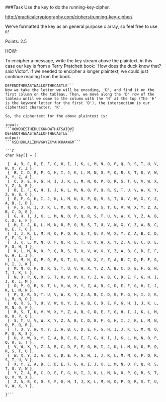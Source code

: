 ###Task
Use the key to do the running-key-cipher.

http://practicalcryptography.com/ciphers/running-key-cipher/

We've formatted the key as an general purpose c array, so feel free to use it!

Points: 2.5

HOW:

To encipher a message, write the key stream above the plaintext, in this case our key is from a Terry Pratchett book: 'How does the duck know that? said Victor'. If we needed to encipher a longer plaintext, we could just continue reading from the book.

```HOWDOESTHEDUCKKNOWTHATSAIDVI
DEFENDTHEEASTWALLOFTHECASTLE```
Now we take the letter we will be encoding, 'D', and find it on the first column on the tableau. Then, we move along the 'D' row of the tableau until we come to the column with the 'H' at the top (The 'H' is the keyword letter for the first 'D'), the intersection is our ciphertext character, 'K'.

So, the ciphertext for the above plaintext is:

input:
```HOWDOESTHEDUCKKNOWTHATSAIDVI
DEFENDTHEEASTWALLOFTHECASTLE```
output:
```KSBHBHLALIDMVGKYZKYAHXUAAWGM```

```C
char key[] = {

 {  A, B, C, D, E, F, G, H, I, J, K, L, M, N, O, P, Q, R, S, T, U, V, W, X, Y, Z },
 {  B, C, D, E, F, G, H, I, J, K, L, M, N, O, P, Q, R, S, T, U, V, W, X, Y, Z, A },
 {  C, D, E, F, G, H, I, J, K, L, M, N, O, P, Q, R, S, T, U, V, W, X, Y, Z, A, B },
 {  D, E, F, G, H, I, J, K, L, M, N, O, P, Q, R, S, T, U, V, W, X, Y, Z, A, B, C },
 {  E, F, G, H, I, J, K, L, M, N, O, P, Q, R, S, T, U, V, W, X, Y, Z, A, B, C, D },
 {  F, G, H, I, J, K, L, M, N, O, P, Q, R, S, T, U, V, W, X, Y, Z, A, B, C, D, E },
 {  G, H, I, J, K, L, M, N, O, P, Q, R, S, T, U, V, W, X, Y, Z, A, B, C, D, E, F },
 {  H, I, J, K, L, M, N, O, P, Q, R, S, T, U, V, W, X, Y, Z, A, B, C, D, E, F, G },
 {  I, J, K, L, M, N, O, P, Q, R, S, T, U, V, W, X, Y, Z, A, B, C, D, E, F, G, H },
 {  J, K, L, M, N, O, P, Q, R, S, T, U, V, W, X, Y, Z, A, B, C, D, E, F, G, H, I },
 {  K, L, M, N, O, P, Q, R, S, T, U, V, W, X, Y, Z, A, B, C, D, E, F, G, H, I, J },
 {  L, M, N, O, P, Q, R, S, T, U, V, W, X, Y, Z, A, B, C, D, E, F, G, H, I, J, K },
 {  M, N, O, P, Q, R, S, T, U, V, W, X, Y, Z, A, B, C, D, E, F, G, H, I, J, K, L },
 {  N, O, P, Q, R, S, T, U, V, W, X, Y, Z, A, B, C, D, E, F, G, H, I, J, K, L, M },
 {  O, P, Q, R, S, T, U, V, W, X, Y, Z, A, B, C, D, E, F, G, H, I, J, K, L, M, N },
 {  P, Q, R, S, T, U, V, W, X, Y, Z, A, B, C, D, E, F, G, H, I, J, K, L, M, N, O },
 {  Q, R, S, T, U, V, W, X, Y, Z, A, B, C, D, E, F, G, H, I, J, K, L, M, N, O, P },
 {  R, S, T, U, V, W, X, Y, Z, A, B, C, D, E, F, G, H, I, J, K, L, M, N, O, P, Q },
 {  S, T, U, V, W, X, Y, Z, A, B, C, D, E, F, G, H, I, J, K, L, M, N, O, P, Q, R },
 {  T, U, V, W, X, Y, Z, A, B, C, D, E, F, G, H, I, J, K, L, M, N, O, P, Q, R, S },
 {  U, V, W, X, Y, Z, A, B, C, D, E, F, G, H, I, J, K, L, M, N, O, P, Q, R, S, T },
 {  V, W, X, Y, Z, A, B, C, D, E, F, G, H, I, J, K, L, M, N, O, P, Q, R, S, T, U },
 {  W, X, Y, Z, A, B, C, D, E, F, G, H, I, J, K, L, M, N, O, P, Q, R, S, T, U, V },
 {  X, Y, Z, A, B, C, D, E, F, G, H, I, J, K, L, M, N, O, P, Q, R, S, T, U, V, W },
 {  Y, Z, A, B, C, D, E, F, G, H, I, J, K, L, M, N, O, P, Q, R, S, T, U, V, W, X },
 {  Z, A, B, C, D, E, F, G, H, I, J, K, L, M, N, O, P, Q, R, S, T, U, V, W, X, Y },

}```